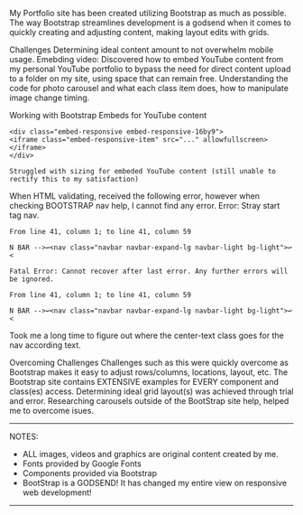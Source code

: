My Portfolio site has been created utilizing Bootstrap as much as possible. The way Bootstrap streamlines development is a godsend when it comes to quickly creating and adjusting content, making layout edits with grids. 

Challenges
Determining ideal content amount to not overwhelm mobile usage.
Emebding video: Discovered how to embed YouTube content from my personal YouTube portfolio to bypass the need for direct content upload to a folder on my site, using space that can remain free. 
Understanding the code for photo carousel and what each class item does, how to manipulate image change timing.

Working with Bootstrap Embeds for YouTube content

    <div class="embed-responsive embed-responsive-16by9">
    <iframe class="embed-responsive-item" src="..." allowfullscreen></iframe>
    </div>

    Struggled with sizing for embeded YouTube content (still unable to rectify this to my satisfaction)

When HTML validating, received the following error, however when checking BOOTSTRAP nav help, I cannot find any error.
    Error: Stray start tag nav.

    From line 41, column 1; to line 41, column 59

    N BAR -->↩<nav class="navbar navbar-expand-lg navbar-light bg-light">↩    <

    Fatal Error: Cannot recover after last error. Any further errors will be ignored.

    From line 41, column 1; to line 41, column 59

    N BAR -->↩<nav class="navbar navbar-expand-lg navbar-light bg-light">↩    <

Took me a long time to figure out where the center-text class goes for the nav according text. 

Overcoming Challenges
Challenges such as this were quickly overcome as Bootstrap makes it easy to adjust rows/columns, locations, layout, etc. 
The Bootstrap site contains EXTENSIVE examples for EVERY component and class(es) access.
Determining ideal grid layout(s) was achieved through trial and error. 
Researching carousels outside of the BootStrap site help, helped me to overcome isues. 


-----------------------------------------------------------------------------------
NOTES: 
- ALL images, videos and graphics are original content created by me.
- Fonts provided by Google Fonts
- Components provided via Bootstrap
- BootStrap is a GODSEND! It has changed my entire view on responsive web development!
-----------------------------------------------------------------------------------
